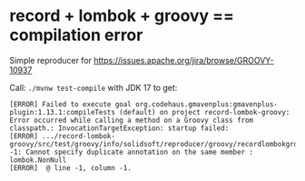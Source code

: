 # record + lombok + groovy == compilation error

Simple reproducer for https://issues.apache.org/jira/browse/GROOVY-10937

Call: `./mvnw test-compile` with JDK 17 to get:

```
[ERROR] Failed to execute goal org.codehaus.gmavenplus:gmavenplus-plugin:1.13.1:compileTests (default) on project record-lombok-groovy: Error occurred while calling a method on a Groovy class from classpath.: InvocationTargetException: startup failed:
[ERROR] .../record-lombok-groovy/src/test/groovy/info/solidsoft/reproducer/groovy/recordlombokgroovy/ReproducerClass.groovy: -1: Cannot specify duplicate annotation on the same member : lombok.NonNull
[ERROR]  @ line -1, column -1.
```
